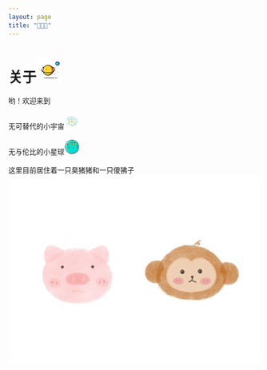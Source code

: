 ```yaml
---
layout: page
title: "🐷💗🐒" 
---
```


<h1 text-align="center">关于<img src="/assets/img/universe.png" width="50px" height="50px"></h1>

<div>哟！欢迎来到</div>
<br>
<div>无可替代的小宇宙<img src="/assets/img/galaxy.png" width="30px" height="30px"></div>
<br>

<div>无与伦比的小星球<img src="/assets/img/planet.png" width="30px" height="30px"></div>

<br>

<div>这里目前居住着一只臭猪猪和一只傻狒子</div>

<img src="/assets/img/zf.jpg">